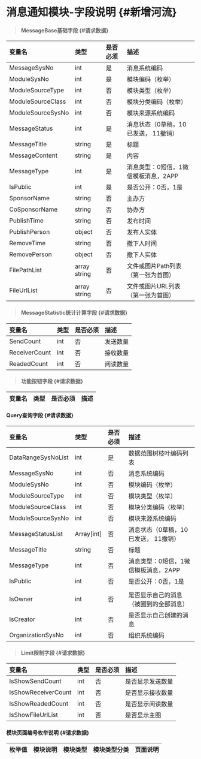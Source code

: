 # 消息通知模块-字段说明 {#新增河流}

> #### MessageBase基础字段 {#请求数据}

| 变量名 | 类型 | 是否必须 | 描述 |
| :--- | :--- | :--- | :--- |
| MessageSysNo | int | 是 | 消息系统编码 |
| ModuleSysNo | int | 是 | 模块编码（枚举） |
| ModuleSourceType | int | 否 | 模块类型（枚举） |
| ModuleSourceClass | int | 否 | 模块分类编码（枚举） |
| ModuleSourceSysNo | int | 否 | 模块来源系统编码 |
| MessageStatus | int | 是 | 消息状态（0草稿，10已发送， 11撤销） |
| MessageTitle | string | 是 | 标题 |
| MessageContent | string | 是 | 内容 |
| MessageType | int | 是 | 消息类型：0短信，1微信模板消息，2APP |
| IsPublic | int | 是 | 是否公开：0否，1是 |
| SponsorName | string | 否 | 主办方 |
| CoSponsorName | string | 否 | 协办方 |
| PublishTime | string | 否 | 发布时间 |
| PublishPerson | object | 否 | 发布人实体 |
| RemoveTime | string | 否 | 撤下人时间 |
| RemovePerson | object | 否 | 撤下人实体 |
| FilePathList | array string | 否 | 文件或图片Path列表（第一张为首图） |
| FileUrlList | array string | 否 | 文件或图片URL列表（第一张为首图） |


> #### MessageStatistic统计计算字段 {#请求数据}

| 变量名 | 类型 | 是否必须 | 描述 |
| :--- | :--- | :--- | :--- |
| SendCount | int | 否 | 发送数量 |
| ReceiverCount | int | 否 | 接收数量 |
| ReadedCount | int | 否 | 阅读数量 |

> #### 功能按钮字段 {#请求数据}

| 变量名 | 类型 | 是否必须 | 描述 |
| :--- | :--- | :--- | :--- |


#### Query查询字段 {#请求数据}

| 变量名 | 类型 | 是否必须 | 描述 |
| :--- | :--- | :--- | :--- |
| DataRangeSysNoList | int | 是 | 数据范围树枝叶编码列表 |
| MessageSysNo | int | 否 | 消息系统编码 |
| ModuleSysNo | int | 否 | 模块编码（枚举） |
| ModuleSourceType | int | 否 | 模块类型（枚举） |
| ModuleSourceClass | int | 否 | 模块分类编码（枚举） |
| ModuleSourceSysNo | int | 否 | 模块来源系统编码 |
| MessageStatusList | Array\[int\] | 否 | 消息状态（0草稿，10已发送， 11撤销） |
| MessageTitle | string | 否 | 标题 |
| MessageType | int | 否 | 消息类型：0短信，1微信模板消息，2APP |
| IsPublic | int | 否 | 是否公开：0否，1是 |
|  |  |  |  |
| IsOwner | int | 否 | 是否显示自己的消息（被圈到的全部消息） |
| IsCreator | int | 否 | 是否显示自己创建的消息 |
| OrganizationSysNo | int |否| 组织系统编码 |





> #### Limit限制字段 {#请求数据}

| 变量名 | 类型 | 是否必须 | 描述 |
| :--- | :--- | :--- | :--- |
| IsShowSendCount | int | 否 | 是否显示发送数量 |
| IsShowReceiverCount | int | 否 | 是否显示接收数量 |
| IsShowReadedCount | int | 否 | 是否显示阅读数量 |
| IsShowFileUrlList  | int | 否 | 是否显示主图 |

#### 模块页面编号枚举说明 {#请求数据}

| 枚举值 | 模块说明 | 模块类型 | 模块类型分类 | 页面说明 |
| :--- | :--- | :--- | :--- | :--- |




